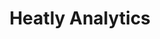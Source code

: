 ---
blog: https://heatlyanalytics.com/blog
facebook: https://facebook.com/HeatlyAnalytics
linkedin: https://linkedin.com/company/heatlyanalytics
logohandle: heatlyanalytics
sort: heatlyanalytics
title: Heatly Analytics
twitter: https://x.com/heatlyanalytics
website: https://www.heatlyanalytics.com/
---